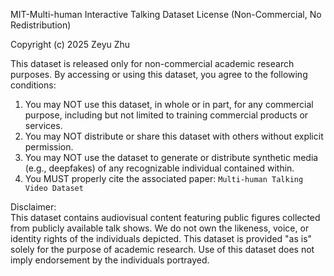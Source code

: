 MIT-Multi-human Interactive Talking Dataset License (Non-Commercial, No Redistribution)

Copyright (c) 2025 Zeyu Zhu

This dataset is released only for non-commercial academic research purposes. By accessing or using this dataset, you agree to the following conditions:

1. You may NOT use this dataset, in whole or in part, for any commercial purpose, including but not limited to training commercial products or services.
2. You may NOT distribute or share this dataset with others without explicit permission.
3. You may NOT use the dataset to generate or distribute synthetic media (e.g., deepfakes) of any recognizable individual contained within.
4. You MUST properly cite the associated paper:  `Multi-human Talking Video Dataset`

Disclaimer:  
This dataset contains audiovisual content featuring public figures collected from publicly available talk shows. We do not own the likeness, voice, or identity rights of the individuals depicted. This dataset is provided "as is" solely for the purpose of academic research. Use of this dataset does not imply endorsement by the individuals portrayed.
